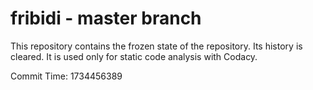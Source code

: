 # fribidi - master branch

This repository contains the frozen state of the repository.
Its history is cleared. It is used only for static code
analysis with Codacy.

Commit Time: 1734456389